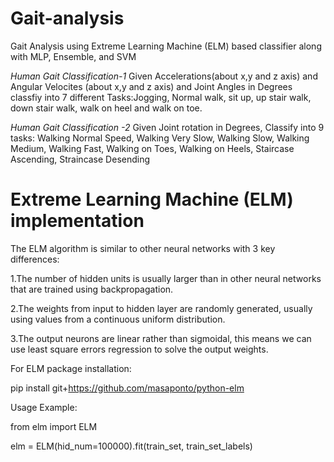 # Gait-analysis
Gait Analysis using Extreme Learning Machine (ELM) based classifier along with MLP, Ensemble, and SVM

*Human Gait Classification-1*
Given Accelerations(about x,y and z axis)  and Angular Velocites (about x,y and z axis) and Joint Angles in Degrees classfiy into 7 different Tasks:Jogging, Normal walk, sit up,  up stair walk,  down stair walk, walk on heel and walk on toe.

*Human Gait Classification -2*
Given Joint rotation in Degrees, Classify into 9 tasks: Walking Normal Speed, Walking Very Slow, Walking Slow, Walking Medium, Walking Fast, Walking on Toes, Walking on Heels, Staircase Ascending, Straincase Desending

# Extreme Learning Machine (ELM) implementation
The ELM algorithm is similar to other neural networks with 3 key differences:

1.The number of hidden units is usually larger than in other neural networks that are trained using backpropagation.

2.The weights from input to hidden layer are randomly generated, usually using values from a continuous uniform distribution.

3.The output neurons are linear rather than sigmoidal, this means we can use least square errors regression to solve the output weights.

For ELM package installation:

pip install git+https://github.com/masaponto/python-elm

Usage Example:

from elm import ELM

elm = ELM(hid_num=100000).fit(train_set, train_set_labels)
